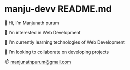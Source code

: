 # manju-devv README.md
👋 Hi, I’m Manjunath purum

👀 I’m interested in Web Development

🌱 I’m currently learning technologies of Web Development

💞️ I’m looking to collaborate on developing projects

📫 manjunathpurum@gmail.com
